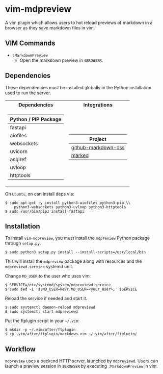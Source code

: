 # vim-mdpreview

A vim plugin which allows users to hot reload previews of markdown
in a browser as they save markdown files in vim.

## VIM Commands

- `:MarkdownPreview`
    - Open the markdown preview in `$BROWSER`.

## Dependencies

These dependencies must be installed globally in the Python
installation used to run the server.

<table>
<tr><th>Dependencies</th><th>Integrations</th></tr>
<tr><td>

| Python / PIP Package   |
|------------------------|
| fastapi                |
| aiofiles               |
| websockets             |
| uvicorn                |
| asgiref                |
| uvloop                 |
| httptools              |

</td><td>

| Project                                                                    |
|----------------------------------------------------------------------------|
| [github-markdown-css](https://github.com/sindresorhus/github-markdown-css) |
| [marked](https://github.com/markedjs/marked)                               |

</td></tr>
</table>

On `Ubuntu`, on can install deps via:

    $ sudo apt-get -y install python3-aiofiles python3-pip \\
        python3-websockets python3-uvloop python3-httptools
    $ sudo /usr/bin/pip3 install fastapi

## Installation

To install `vim-mdpreview`, you must install the `mdpreview` Python
package through `setup.py`.

    $ sudo python3 setup.py install --install-scripts=/usr/local/bin

This will install the `mdpreview` package along with resources and
the `mdpreviewd.service` systemd unit.

Change `MD_USER` to the user who uses vim:

    $ SERVICE=/etc/systemd/system/mdpreviewd.service
    $ sudo sed -i 's;MD_USER=kevr;MD_USER=<your_user>;' $SERVICE

Reload the service if needed and start it.

    $ sudo systemctl daemon-reload mdpreviewd
    $ sudo systemctl start mdpreviewd

Put the ftplugin script in your `~/.vim`:

    $ mkdir -p ~/.vim/after/ftplugin
    $ cp .vim/after/ftplugin/markdown.vim ~/.vim/after/ftplugin/

## Workflow

`mdpreview` uses a backend HTTP server, launched by `mdpreviewd`. Users
can launch a preview session in `$BROWSER` by executing `:MarkdownPreview`
in vim.
